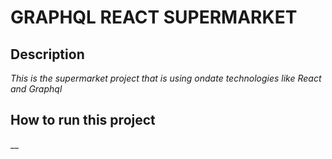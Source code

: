 # GRAPHQL REACT SUPERMARKET
## Description
_This is the supermarket project that is using ondate technologies like React and Graphql_

## How to run this project
__


